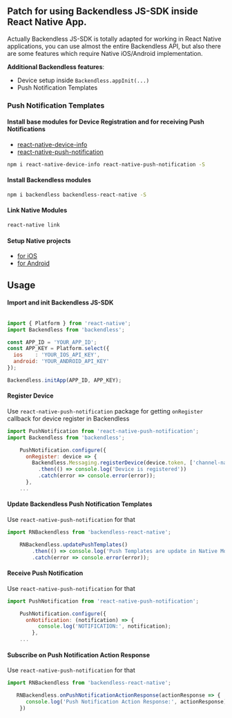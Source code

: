 ## Patch for using Backendless JS-SDK inside React Native App.

Actually Backendless JS-SDK is totally adapted for working in React Native applications, 
you can use almost the entire Backendless API, 
but also there are some features which require Native iOS/Android implementation.

__Additional Backendless features__:
- Device setup inside `Backendless.appInit(...)`
- Push Notification Templates

### Push Notification Templates

#### Install base modules for Device Registration and for receiving Push Notifications
- [react-native-device-info](https://www.npmjs.com/package/react-native-device-info)  
- [react-native-push-notification](https://www.npmjs.com/package/react-native-push-notification)

````bash
npm i react-native-device-info react-native-push-notification -S
````
 
#### Install Backendless modules
````bash
npm i backendless backendless-react-native -S
````

#### Link Native Modules
````bash
react-native link
````

#### Setup Native projects
- [for iOS](./doc/ios/guide.md)
- [for Android](./doc/ios/guide.md)

## Usage

#### Import and init Backendless JS-SDK 

```javascript

import { Platform } from 'react-native';
import Backendless from 'backendless';

const APP_ID = 'YOUR_APP_ID';
const APP_KEY = Platform.select({
  ios    : 'YOUR_IOS_API_KEY',
  android: 'YOUR_ANDROID_API_KEY'
});

Backendless.initApp(APP_ID, APP_KEY);
```

#### Register Device
Use `react-native-push-notification` package for getting `onRegister` callback for device register in Backendless
```javascript
import PushNotification from 'react-native-push-notification';
import Backendless from 'backendless';

    PushNotification.configure({
      onRegister: device => {
        Backendless.Messaging.registerDevice(device.token, ['channel-name'])
          .then(() => console.log('Device is registered'))
          .catch(error => console.error(error));
      },      
    ...
```

#### Update Backendless Push Notification Templates
Use `react-native-push-notification` for that
```javascript
import RNBackendless from 'backendless-react-native';

    RNBackendless.updatePushTemplates()
        .then(() => console.log('Push Templates are update in Native Module'))
        .catch(error => console.error(error));

```

#### Receive Push Notification
Use `react-native-push-notification` for that
```javascript
import PushNotification from 'react-native-push-notification';

    PushNotification.configure({
      onNotification: (notification) => {
          console.log('NOTIFICATION:', notification);
        },     
    ...
```

#### Subscribe on Push Notification Action Response
Use `react-native-push-notification` for that
```javascript
import RNBackendless from 'backendless-react-native';

   RNBackendless.onPushNotificationActionResponse(actionResponse => {
      console.log('Push Notification Action Response:', actionResponse)
    })
```

  
  